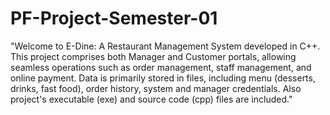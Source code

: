 # PF-Project-Semester-01
"Welcome to E-Dine: A Restaurant Management System developed in C++. This project comprises both Manager and Customer portals, allowing seamless operations such as order management, staff management, and online payment. Data is primarily stored in files, including menu (desserts, drinks, fast food), order history, system and manager credentials. Also project's executable (exe) and source code (cpp) files are included."
